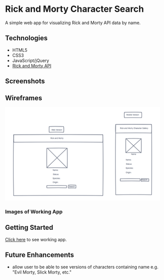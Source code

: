 # Rick and Morty Character Search

A simple web app for visualizing Rick and Morty API data by name.


## Technologies
- HTML5
- CSS3
- JavaScript/jQuery
- [Rick and Morty API](https://rickandmortyapi.com/api/character)


## Screenshots




## Wireframes
![screenshot](project-one-wireframe.png)



### Images of Working App



## Getting Started

[Click here](#) to see working app. 




## Future Enhancements
- allow user to be able to see versions of characters containing name e.g. "Evil Morty, Slick Morty, etc."